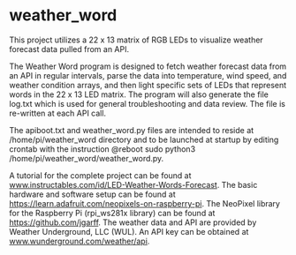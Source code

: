 # weather_word

This project utilizes a 22 x 13 matrix of RGB LEDs to visualize weather forecast data pulled from an API.

The Weather Word program is designed to fetch weather forecast data from an API in regular intervals, parse the data 
into temperature, wind speed, and weather condition arrays, and then light specific sets of LEDs that represent words 
in the 22 x 13 LED matrix. The program will also generate the file log.txt which is used for general 
troubleshooting and data review. The file is re-written at each API call.
 
The apiboot.txt and weather_word.py files are intended to reside at /home/pi/weather_word directory and to be launched at 
startup by editing crontab with the instruction @reboot sudo python3 /home/pi/weather_word/weather_word.py.
 
A tutorial for the complete project can be found at www.instructables.com/id/LED-Weather-Words-Forecast. The basic
hardware and software setup can be found at https://learn.adafruit.com/neopixels-on-raspberry-pi. The NeoPixel library
for the Raspberry Pi (rpi_ws281x library) can be found at https://github.com/jgarff. The weather data and API are provided
by Weather Underground, LLC (WUL). An API key can be obtained at www.wunderground.com/weather/api.
